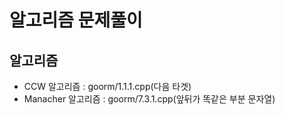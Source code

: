 # 알고리즘 문제풀이

## 알고리즘

  - CCW 알고리즘 : goorm/1.1.1.cpp(다음 타겟)
  - Manacher 알고리즘 : goorm/7.3.1.cpp(앞뒤가 똑같은 부분 문자열)